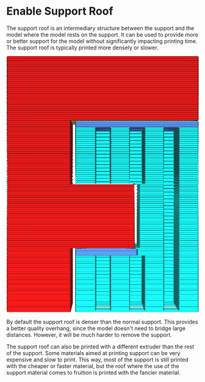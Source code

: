 Enable Support Roof
====
The support roof is an intermediary structure between the support and the model where the model rests on the support. It can be used to provide more or better support for the model without significantly impacting printing time. The support roof is typically printed more densely or slower.

<!--screenshot {
"image_path": "support_roof_enable.png",
"models": [{"script": "f3.scad"}],
"camera_position": [0, 134, 20],
"settings": {
    "support_enable": true,
    "support_roof_enable": true
},
"colours": 64
}-->
![The support roof is coloured in a darker shade of blue](../images/support_roof_enable.png)

By default the support roof is denser than the normal support. This provides a better quality overhang, since the model doesn't need to bridge large distances. However, it will be much harder to remove the support.

The support roof can also be printed with a different extruder than the rest of the support. Some materials aimed at printing support can be very expensive and slow to print. This way, most of the support is still printed with the cheaper or faster material, but the roof where the use of the support material comes to fruition is printed with the fancier material.